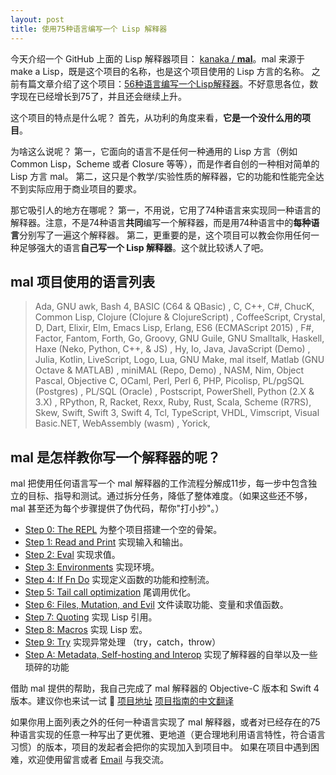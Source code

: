 ```yaml
---
layout: post
title: 使用75种语言编写一个 Lisp 解释器
---
```



今天介绍一个 GitHub 上面的 Lisp 解释器项目： [kanaka / **mal**](https://github.com/kanaka/mal)。mal 来源于 make a Lisp，既是这个项目的名称，也是这个项目使用的 Lisp 方言的名称。
之前有篇文章介绍了这个项目：[56种语言编写一个Lisp解释器](https://blog.csdn.net/tangxiaoyin/article/details/51788554)。不好意思各位，数字现在已经增长到75了，并且还会继续上升。

这个项目的特点是什么呢？
首先，从功利的角度来看，**它是一个没什么用的项目**。

为啥这么说呢？
第一，它面向的语言不是任何一种通用的 Lisp 方言（例如 Common Lisp，Scheme 或者 Closure 等等），而是作者自创的一种相对简单的 Lisp 方言 mal。
第二，这只是个教学/实验性质的解释器，它的功能和性能完全达不到实际应用于商业项目的要求。

那它吸引人的地方在哪呢？
第一，不用说，它用了74种语言来实现同一种语言的解释器。注意，不是74种语言**共同**编写一个解释器，而是用74种语言中的**每种语言**分别写了一遍这个解释器。
第二，更重要的是，这个项目可以教会你用任何一种足够强大的语言**自己写一个 Lisp 解释器**。这个就比较诱人了吧。

## mal 项目使用的语言列表
> Ada, GNU awk, Bash 4, BASIC (C64 & QBasic) , C, C++, C#, ChucK, Common Lisp, Clojure (Clojure & ClojureScript) , CoffeeScript, Crystal, D, Dart, Elixir, Elm, Emacs Lisp, Erlang, ES6 (ECMAScript 2015) , F#, Factor, Fantom, Forth, Go, Groovy, GNU Guile, GNU Smalltalk, Haskell, Haxe (Neko, Python, C++, & JS) , Hy, Io, Java, JavaScript (Demo) , Julia, Kotlin, LiveScript, Logo, Lua, GNU Make, mal itself, Matlab (GNU Octave & MATLAB) , miniMAL (Repo, Demo) , NASM, Nim, Object Pascal, Objective C, OCaml, Perl, Perl 6, PHP, Picolisp, PL/pgSQL (Postgres) , PL/SQL (Oracle) , Postscript, PowerShell, Python (2.X & 3.X) , RPython, R, Racket, Rexx, Ruby, Rust, Scala, Scheme (R7RS), Skew, Swift, Swift 3, Swift 4, Tcl, TypeScript, VHDL, Vimscript, Visual Basic.NET, WebAssembly (wasm) , Yorick, 

## mal 是怎样教你写一个解释器的呢？
mal 把使用任何语言写一个 mal 解释器的工作流程分解成11步，每一步中包含独立的目标、指导和测试。通过拆分任务，降低了整体难度。（如果这些还不够，mal 甚至还为每个步骤提供了伪代码，帮你"打小抄"。）

*   [Step 0: The REPL](https://github.com/kanaka/mal/blob/master/process/guide.md#step-0-the-repl) 为整个项目搭建一个空的骨架。
*   [Step 1: Read and Print](https://github.com/kanaka/mal/blob/master/process/guide.md#step-1-read-and-print) 实现输入和输出。
*   [Step 2: Eval](https://github.com/kanaka/mal/blob/master/process/guide.md#step-2-eval) 实现求值。
*   [Step 3: Environments](https://github.com/kanaka/mal/blob/master/process/guide.md#step-3-environments) 实现环境。
*   [Step 4: If Fn Do](https://github.com/kanaka/mal/blob/master/process/guide.md#step-4-if-fn-do) 实现定义函数的功能和控制流。
*   [Step 5: Tail call optimization](https://github.com/kanaka/mal/blob/master/process/guide.md#step-5-tail-call-optimization) 尾调用优化。
*   [Step 6: Files, Mutation, and Evil](https://github.com/kanaka/mal/blob/master/process/guide.md#step-6-files-mutation-and-evil) 文件读取功能、变量和求值函数。
*   [Step 7: Quoting](https://github.com/kanaka/mal/blob/master/process/guide.md#step-7-quoting) 实现 Lisp 引用。
*   [Step 8: Macros](https://github.com/kanaka/mal/blob/master/process/guide.md#step-8-macros) 实现 Lisp 宏。
*   [Step 9: Try](https://github.com/kanaka/mal/blob/master/process/guide.md#step-9-try) 实现异常处理 （try，catch，throw）
*   [Step A: Metadata, Self-hosting and Interop](https://github.com/kanaka/mal/blob/master/process/guide.md#step-a-metadata-self-hosting-and-interop) 实现了解释器的自举以及一些琐碎的功能

借助 mal 提供的帮助，我自己完成了 mal 解释器的 Objective-C 版本和 Swift 4 版本。建议你也来试一试 🙂
[项目地址](https://github.com/kanaka/mal)
[项目指南的中文翻译](https://github.com/Windfarer/mal-zh)

如果你用上面列表之外的任何一种语言实现了 mal 解释器，或者对已经存在的75种语言实现的任意一种写出了更优雅、更地道（更合理地利用语言特性，符合语言习惯）的版本，项目的发起者会把你的实现加入到项目中。
如果在项目中遇到困难，欢迎使用留言或者 [Email](mailto://lisply@gmail.com) 与我交流。

